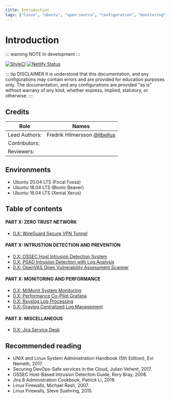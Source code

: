 ```yaml
---
title: Introduction
tags: ["linux", "ubuntu", "open-source", "configuration", "monitoring", "documentation", "security", "cloud"]
---
```


# Introduction

<TagLinks />

::: warning NOTE
In development
:::

[![StyleCI](https://github.styleci.io/repos/245666033/shield)](https://github.styleci.io/repos/245666033/shield)
[![Netlify Status](https://api.netlify.com/api/v1/badges/c55fd474-8155-440c-971b-a9ccbaf2133c/deploy-status)](https://app.netlify.com/sites/nervous-jennings-d80639/deploys)

::: tip DISCLAIMER
It is understood that this documentation, and any configurations may contain errors and are provided for education purposes only. The documentation, and any configurations are provided "as is" without warrany of any kind, whether express, implied, statutory, or otherwise.
:::

## Credits

| Role | Names |
|------|-------|
| Lead Authors: | Fredrik Hilmersson [@libellux](https://github.com/libellux) |
| Contributors: | |
| Reviewers: | |

## Environments

* Ubuntu 20.04 LTS (Focal Fossa)
* Ubuntu 18.04 LTS (Bionic Beaver)
* Ubuntu 16.04 LTS (Xenial Xerus)

## Table of contents

#### PART X: ZERO TRUST NETWORK

* [0.X: WireGuard Secure VPN Tunnel](./wireguard/README.md)

#### PART X: INTRUSTION DETECTION AND PREVENTION

* [0.X: OSSEC Host Intrusion Detection System](./ossec/README.md)
* [0.X: PSAD Intrusion Detection with Log Analysis](./psad/README.md)
* [0.X: OpenVAS Open Vulnerability Assessment Scanner](./openvas/README.md)

#### PART X: MONITORING AND PERFORMANCE

* [0.X: M/Monit System Monitoring](./mmonit/README.md)
* [0.X: Performance Co-Pilot Grafana](./pcp/README.md)
* [0.X: Rsyslog Log Processing](./rsyslog/README.md)
* [0.X: Graylog Centralized Log Management](./graylog/README.md)

#### PART X: MISCELLANEOUS

* [0.X: Jira Service Desk](./jira/README.md)

## Recommended reading

* UNIX and Linux System Administration Handbook (5th Edition), Evi Nemeth, 2017.
* Securing DevOps-Safe services in the Cloud, Julien Vehent, 2017.
* OSSEC Host-Based Intrusion Detection Guide, Rory Bray, 2008.
* Jira 8 Administration Cookbook, Patrick Li, 2019.
* Linux Firewalls, Michael Rash, 2007.
* Linux Firewalls, Steve Suehring, 2015.
